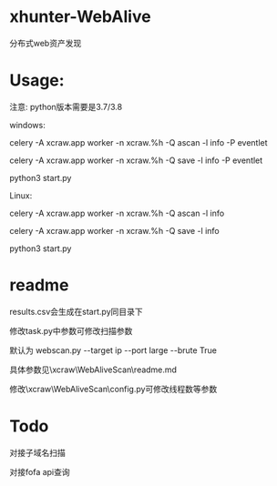# xhunter-WebAlive
分布式web资产发现


# Usage:

注意: python版本需要是3.7/3.8

windows:

 celery -A xcraw.app worker -n xcraw.%h -Q ascan -l info -P eventlet
 
 celery -A xcraw.app worker -n xcraw.%h -Q save -l info -P eventlet
 
 python3 start.py
 
Linux:

 celery -A xcraw.app worker -n xcraw.%h -Q ascan -l info
 
 celery -A xcraw.app worker -n xcraw.%h -Q save -l info
 
 python3 start.py
 
# readme

 results.csv会生成在start.py同目录下
 
 修改task.py中参数可修改扫描参数
 
 默认为 webscan.py --target ip --port large --brute True
 
 具体参数见\xcraw\WebAliveScan\readme.md

 修改\xcraw\WebAliveScan\config.py可修改线程数等参数
 
 # Todo
 
  对接子域名扫描
  
  对接fofa api查询
